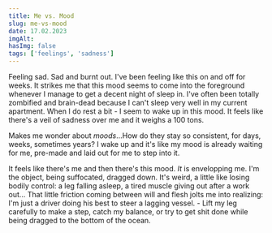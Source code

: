 ```yaml
---
title: Me vs. Mood
slug: me-vs-mood
date: 17.02.2023
imgAlt:
hasImg: false
tags: ['feelings', 'sadness']
---
```


Feeling sad. Sad and burnt out. I've been feeling like this on and off for weeks. It strikes me that this mood seems to come into the foreground whenever I manage to get a decent night of sleep in. I've often been totally zombified and brain-dead because I can't sleep very well in my current apartment. When I do rest a bit - I seem to wake up in this mood. It feels like there's a veil of sadness over me and it weighs a 100 tons.

Makes me wonder about _moods_...How do they stay so consistent, for days, weeks, sometimes years? I wake up and it's like my mood is already waiting for me, pre-made and laid out for me to step into it.

It feels like there's me and then there's this mood. _It_ is envelopping me. I'm the object, being suffocated, dragged down. It's weird, a little like losing bodily control: a leg falling asleep, a tired muscle giving out after a work out... That little friction coming between will and flesh jolts me into realizing: I'm just a driver doing his best to steer a lagging vessel. - Lift my leg carefully to make a step, catch my balance, or try to get shit done while being dragged to the bottom of the ocean.
